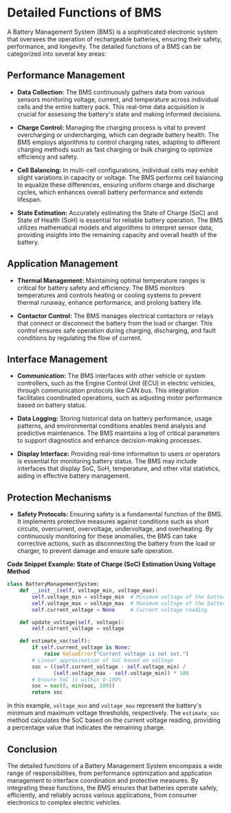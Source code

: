 # Detailed Functions of BMS

A Battery Management System (BMS) is a sophisticated electronic system that oversees the operation of rechargeable batteries, ensuring their safety, performance, and longevity. The detailed functions of a BMS can be categorized into several key areas:

## Performance Management

- **Data Collection:** The BMS continuously gathers data from various sensors monitoring voltage, current, and temperature across individual cells and the entire battery pack. This real-time data acquisition is crucial for assessing the battery's state and making informed decisions. 

- **Charge Control:** Managing the charging process is vital to prevent overcharging or undercharging, which can degrade battery health. The BMS employs algorithms to control charging rates, adapting to different charging methods such as fast charging or bulk charging to optimize efficiency and safety.

- **Cell Balancing:** In multi-cell configurations, individual cells may exhibit slight variations in capacity or voltage. The BMS performs cell balancing to equalize these differences, ensuring uniform charge and discharge cycles, which enhances overall battery performance and extends lifespan. 

- **State Estimation:** Accurately estimating the State of Charge (SoC) and State of Health (SoH) is essential for reliable battery operation. The BMS utilizes mathematical models and algorithms to interpret sensor data, providing insights into the remaining capacity and overall health of the battery. 

## Application Management

- **Thermal Management:** Maintaining optimal temperature ranges is critical for battery safety and efficiency. The BMS monitors temperatures and controls heating or cooling systems to prevent thermal runaway, enhance performance, and prolong battery life. 

- **Contactor Control:** The BMS manages electrical contactors or relays that connect or disconnect the battery from the load or charger. This control ensures safe operation during charging, discharging, and fault conditions by regulating the flow of current.

## Interface Management

- **Communication:** The BMS interfaces with other vehicle or system controllers, such as the Engine Control Unit (ECU) in electric vehicles, through communication protocols like CAN bus. This integration facilitates coordinated operations, such as adjusting motor performance based on battery status. 

- **Data Logging:** Storing historical data on battery performance, usage patterns, and environmental conditions enables trend analysis and predictive maintenance. The BMS maintains a log of critical parameters to support diagnostics and enhance decision-making processes.

- **Display Interface:** Providing real-time information to users or operators is essential for monitoring battery status. The BMS may include interfaces that display SoC, SoH, temperature, and other vital statistics, aiding in effective battery management.

## Protection Mechanisms

- **Safety Protocols:** Ensuring safety is a fundamental function of the BMS. It implements protective measures against conditions such as short circuits, overcurrent, overvoltage, undervoltage, and overheating. By continuously monitoring for these anomalies, the BMS can take corrective actions, such as disconnecting the battery from the load or charger, to prevent damage and ensure safe operation. 

**Code Snippet Example: State of Charge (SoC) Estimation Using Voltage Method**

```python
class BatteryManagementSystem:
    def __init__(self, voltage_min, voltage_max):
        self.voltage_min = voltage_min  # Minimum voltage of the battery
        self.voltage_max = voltage_max  # Maximum voltage of the battery
        self.current_voltage = None     # Current voltage reading

    def update_voltage(self, voltage):
        self.current_voltage = voltage

    def estimate_soc(self):
        if self.current_voltage is None:
            raise ValueError("Current voltage is not set.")
        # Linear approximation of SoC based on voltage
        soc = ((self.current_voltage - self.voltage_min) /
               (self.voltage_max - self.voltage_min)) * 100
        # Ensure SoC is within 0-100%
        soc = max(0, min(soc, 100))
        return soc
```

In this example, `voltage_min` and `voltage_max` represent the battery's minimum and maximum voltage thresholds, respectively. The `estimate_soc` method calculates the SoC based on the current voltage reading, providing a percentage value that indicates the remaining charge.

## Conclusion

The detailed functions of a Battery Management System encompass a wide range of responsibilities, from performance optimization and application management to interface coordination and protective measures. By integrating these functions, the BMS ensures that batteries operate safely, efficiently, and reliably across various applications, from consumer electronics to complex electric vehicles. 